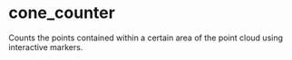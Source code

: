 # cone_counter
Counts the points contained within a certain area of the point cloud using interactive markers.
